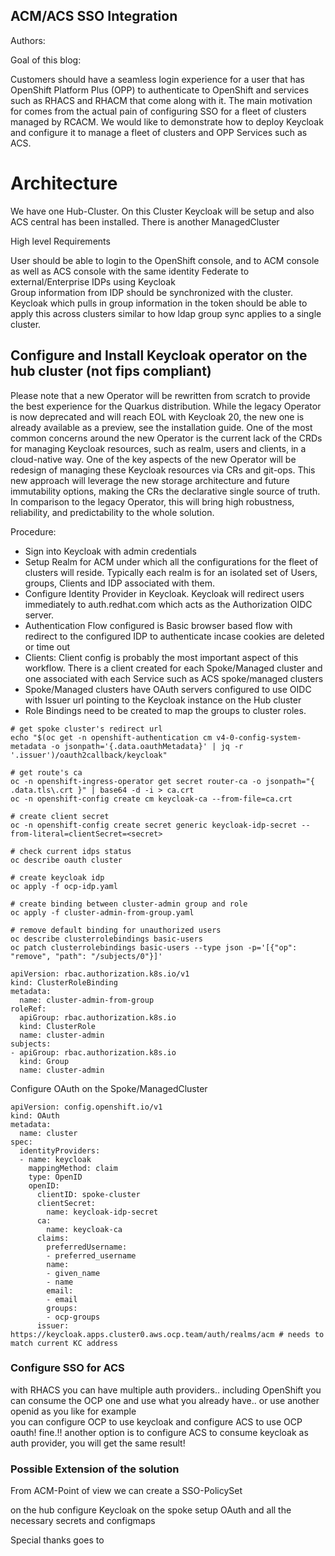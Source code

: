 ## ACM/ACS SSO Integration

Authors:

Goal of this blog:

Customers should have a seamless login experience for a user that has OpenShift Platform Plus (OPP) to authenticate to OpenShift and services such as RHACS and RHACM that come along with it. 
The main motivation for  comes from the actual pain of configuring SSO for a fleet of clusters managed by RCACM. 
We would like to demonstrate how to deploy Keycloak and configure it to manage a fleet of clusters and OPP Services such as ACS.

# Architecture

We have one Hub-Cluster. On this Cluster Keycloak will be setup and also ACS central has been installed. There is another ManagedCluster

High level Requirements

User should be able to login to the OpenShift console, and to ACM console as well as ACS console with the same identity 
Federate to external/Enterprise IDPs using Keycloak  
Group information from IDP should be synchronized with the cluster. Keycloak which pulls in group information in the token should be able to apply this across clusters similar to how ldap group sync applies to a single cluster.  



## Configure and Install Keycloak operator on the hub cluster (not fips compliant)

Please note that a new Operator will be rewritten from scratch to provide the best experience for the Quarkus distribution. While the legacy Operator is now deprecated and will reach EOL with Keycloak 20, the new one is already available as a preview, see the installation guide.
One of the most common concerns around the new Operator is the current lack of the CRDs for managing Keycloak resources, such as realm, users and clients, in a cloud-native way. One of the key aspects of the new Operator will be redesign of managing these Keycloak resources via CRs and git-ops. This new approach will leverage the new storage architecture and future immutability options, making the CRs the declarative single source of truth. In comparison to the legacy Operator, this will bring high robustness, reliability, and predictability to the whole solution.


Procedure:

- Sign into Keycloak with admin credentials 
- Setup Realm for ACM under which all the configurations for the fleet of clusters will reside. Typically each realm is for an isolated set of Users, groups, Clients and IDP associated with them. 
- Configure Identity Provider in Keycloak. Keycloak will redirect users immediately to auth.redhat.com which acts as the Authorization OIDC server. 
- Authentication Flow configured is Basic browser based flow with redirect to the configured IDP to authenticate incase cookies are deleted or time out
- Clients: Client config is probably the most important aspect of this workflow. There is a client created for each Spoke/Managed cluster and one associated with each Service such as ACS 
  spoke/managed clusters 
- Spoke/Managed clusters have OAuth servers configured to use OIDC with Issuer url pointing to the Keycloak instance on the Hub cluster
- Role Bindings need to be created to map the groups to cluster roles.  


```
# get spoke cluster's redirect url
echo "$(oc get -n openshift-authentication cm v4-0-config-system-metadata -o jsonpath='{.data.oauthMetadata}' | jq -r '.issuer')/oauth2callback/keycloak"

# get route's ca
oc -n openshift-ingress-operator get secret router-ca -o jsonpath="{ .data.tls\.crt }" | base64 -d -i > ca.crt
oc -n openshift-config create cm keycloak-ca --from-file=ca.crt

# create client secret
oc -n openshift-config create secret generic keycloak-idp-secret --from-literal=clientSecret=<secret>

# check current idps status
oc describe oauth cluster

# create keycloak idp
oc apply -f ocp-idp.yaml

# create binding between cluster-admin group and role
oc apply -f cluster-admin-from-group.yaml

# remove default binding for unauthorized users
oc describe clusterrolebindings basic-users
oc patch clusterrolebindings basic-users --type json -p='[{"op": "remove", "path": "/subjects/0"}]'

```

```
apiVersion: rbac.authorization.k8s.io/v1
kind: ClusterRoleBinding
metadata:
  name: cluster-admin-from-group
roleRef:
  apiGroup: rbac.authorization.k8s.io
  kind: ClusterRole
  name: cluster-admin
subjects:
- apiGroup: rbac.authorization.k8s.io
  kind: Group
  name: cluster-admin
```


Configure OAuth on the Spoke/ManagedCluster

```
apiVersion: config.openshift.io/v1
kind: OAuth
metadata:
  name: cluster
spec:
  identityProviders:
  - name: keycloak
    mappingMethod: claim
    type: OpenID
    openID:
      clientID: spoke-cluster
      clientSecret:
        name: keycloak-idp-secret
      ca: 
        name: keycloak-ca
      claims:
        preferredUsername: 
        - preferred_username
        name: 
        - given_name
        - name
        email: 
        - email
        groups: 
        - ocp-groups
      issuer: https://keycloak.apps.cluster0.aws.ocp.team/auth/realms/acm # needs to match current KC address
```

### Configure SSO for ACS 


with RHACS you can have multiple auth providers.. including OpenShift
you can consume the OCP one and use what you already have.. or use another openid as you like
for example  
you can configure OCP to use keycloak and configure ACS to use OCP oauth! fine.!!
another option is to configure ACS to consume keycloak as auth provider, you will get the same result!


### Possible Extension of the solution

From ACM-Point of view we can create a SSO-PolicySet

on the hub configure Keycloak
on the spoke setup OAuth and all the necessary secrets and configmaps






Special thanks goes to









